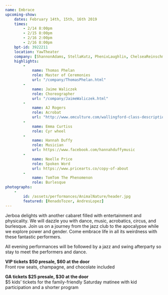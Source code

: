 ```yaml
---
name: Embrace
upcoming-show:
    dates: February 14th, 15th, 16th 2019
    times:
        - 2/14 8:00pm
        - 2/15 8:00pm
        - 2/16 2:00pm
        - 2/16 8:00pm
    bpt-id: 3922211
    location: YawTheater
    company: [ShannonAdams, StellaKutz, PhenixLaughlin, ChelseaReinschmidt, AlexandraSipe, JaimeWaliczek, WarrenWoo]
    highlights:
        -
            name: Thomas Phelan
            role: Master of Ceremonies
            url: "/company/ThomasPhelan.html"
        -
            name: Jaime Waliczek
            role: Choreographer
            url: "/company/JaimeWaliczek.html"
        -
            name: AJ Rogers
            role: Acrobat
            url: "http://www.omculture.com/wallingford-class-descriptions"
        -
            name: Emma Curtiss
            role: Cyr wheel
        -
            name: Hannah Duffy
            role: Musician
            url: https://www.facebook.com/hannahduffymusic
        -
            name: Noelle Price
            role: Spoken Word
            url: https://www.pricearts.co/copy-of-about
        -
            name: TomTom The Phenomenon
            role: Burlesque    
photographs:
    -
        id: /assets/performances/AnimalNature/header.jpg
        featured: [RenadoTozer, AndresLopez]
---
```

Jerboa delights with another cabaret filled with entertainment and physicality. We will dazzle you with dance, music, acrobatics, circus, and burlesque. Join us on a journey from the jazz club to the apocalypse while we explore power and gender. Come embrace life in all its weirdness with these fantastic performers.

All evening performances will be followed by a jazz and swing afterparty so stay to meet the performers and dance.

**VIP tickets $50 presale, $60 at the door**  
Front row seats, champagne, and chocolate included

**GA tickets $25 presale, $30 at the door**  
$5 kids’ tickets for the family-friendly Saturday matinee with kid participation and a shorter program
